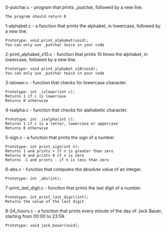 0-putchar.c - program that prints _putchar, followed by a new line.

    The program should return 0
1-alphabet.c - a function that prints the alphabet, in lowercase, followed by a new line.

    Prototype: void print_alphabet(void);
    You can only use _putchar twice in your code
2-print_alphabet_x10.c - function that prints 10 times the alphabet, in lowercase, followed by a new line.

    Prototype: void print_alphabet_x10(void);
    You can only use _putchar twice in your code
3-islower.c - function that checks for lowercase character.

    Prototype: int _islower(int c);
    Returns 1 if c is lowercase
    Returns 0 otherwise
4-isalpha.c - function that checks for alphabetic character.

    Prototype: int _isalpha(int c);
    Returns 1 if c is a letter, lowercase or uppercase
    Returns 0 otherwise
5-sign.c - a function that prints the sign of a number.

    Prototype: int print_sign(int n);
    Returns 1 and prints + if n is greater than zero
    Returns 0 and prints 0 if n is zero
    Returns -1 and prints - if n is less than zero
6-abs.c -  function that computes the absolute value of an integer.

    Prototype: int _abs(int);
7-print_last_digit.c - function that prints the last digit of a number.

    Prototype: int print_last_digit(int);
    Returns the value of the last digit
8-24_hours.c - a function that prints every minute of the day of Jack Bauer, starting from 00:00 to 23:59.

    Prototype: void jack_bauer(void);
